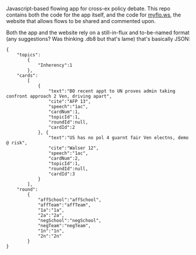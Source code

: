 Javascript-based flowing app for cross-ex policy debate. This repo contains both the code for the app itself, and the code for [myflo.ws](http://myflo.ws), the website that allows flows to be shared and commented upon.

Both the app and the website rely on a still-in-flux and to-be-named format (any suggestions? Was thinking .db8 but that's lame) that's basically JSON:

    {
        "topics":
            {
                "Inherency":1
            },
        "cards":
            [
                {
                    "text":"BO recent appt to UN proves admin taking confront approach 2 Ven, driving apart",
                    "cite":"AFP 13",
                    "speech":"1ac",
                    "cardNum":1,
                    "topicId":1,
                    "roundId":null,
                    "cardId":2
                }, {
                    "text":"US has no pol 4 guarnt fair Ven electns, demo @ risk",
                    "cite":"Walser 12",
                    "speech":"1ac",
                    "cardNum":2,
                    "topicId":1,
                    "roundId":null,
                    "cardId":3
                }
            ],
        "round":
            {
                "affSchool":"affSchool",
                "affTeam":"affTeam",
                "1a":"1a",
                "2a":"2a",
                "negSchool":"negSchool",
                "negTeam":"negTeam",
                "1n":"1n",
                "2n":"2n"
            }
    }
